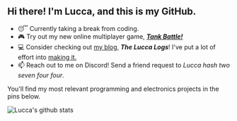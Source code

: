 ## Hi there! I'm Lucca, and this is my GitHub. 

<!-- - 🔭 I’m currently working on **[configs](https://github.com/ChromeUniverse/.dotfiles) for my personal Linux desktop**. -->
<!-- - 🔭 I’m currently working on **[my personal website](https://github.com/ChromeUniverse/Personal-website)** and **CI/CD for [RedstoneBot](https://github.com/ChromeUniverse/RedstoneBot/)**. -->
<!-- - 🎮 I'm working on **[_Tank Battle!_](https://github.com/ChromeUniverse/Tank-Battle)**, an online multiplayer combat game. -->
<!-- - 🔭 Currently working on a ton of stuff! -->
<!--   - 📝 I'm writing some fresh new posts for [my website/blog](https://github.com/ChromeUniverse/Personal-website). -->
<!--   - 🎮 I'm working on [Tiny SMB](https://github.com/ChromeUniverse/tiny-smb), a remake of _Super Mario Bros._ for the [TIC-80](https://tic80.com/) fantasy console. -->
<!-- - 🌱 I'm learning a lot of stuff right now too, including **JavaScript/Node.js**, **full-stack web development**, **MySQL**, and **Linux**. -->
- 😴 Currently taking a break from coding.
- 🎮 Try out my new online multiplayer game, [_**Tank Battle!**_](http://18.229.196.24:4000/)
- 💻 Consider checking out [my blog](http://34.200.98.64/), **_The Lucca Logs_**! I've put a lot of effort into [making it.](http://34.200.98.64/making-the-website)
- 📫 Reach out to me on Discord! Send a friend request to _Lucca hash two seven four four_.

You'll find my most relevant programming and electronics projects in the pins below. 

![Lucca's github stats](https://github-readme-stats.vercel.app/api?username=ChromeUniverse&theme=dark&show_icons=true) 


<!--

**CI/CD with GitHub Actions**

**ChromeUniverse/ChromeUniverse** is a ✨ _special_ ✨ repository because its `README.md` (this file) appears on your GitHub profile.
[![willianrod's wakatime stats](https://github-readme-stats.vercel.app/api/wakatime?username=ChromeUniverse&theme=dark&show_icons=true)](https://github.com/anuraghazra/github-readme-stats)

![Top Langs](https://github-readme-stats.vercel.app/api/top-langs/?username=ChromeUniverse)](https://github.com/anuraghazra/github-readme-stats)

Here are some ideas to get you started:

- 🔭 I’m currently working on ...
- 🌱 I’m currently learning ...
- 👯 I’m looking to collaborate on ...
- 🤔 I’m looking for help with ...
- 💬 Ask me about ...
- 📫 How to reach me: ...
- 😄 Pronouns: ...
- ⚡ Fun fact: ...

-->
